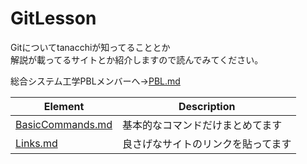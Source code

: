# GitLesson

Gitについてtanacchiが知ってることとか  
解説が載ってるサイトとか紹介しますので読んでみてください。

総合システム工学PBLメンバーへ→[PBL.md](https://github.com/tanacchi/GitLesson/blob/master/PBL.md "三浦班")

Element | Description  
--- | ---  
[BasicCommands.md](https://github.com/tanacchi/GitLesson/blob/master/BasicCommands.md "BasicCommands") | 基本的なコマンドだけまとめてます  
[Links.md](https://github.com/tanacchi/GitLesson/blob/master/Links.md "Links") | 良さげなサイトのリンクを貼ってます  
